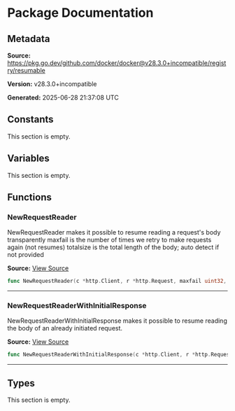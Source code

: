 # Package Documentation

## Metadata

**Source:** https://pkg.go.dev/github.com/docker/docker@v28.3.0+incompatible/registry/resumable

**Version:** v28.3.0+incompatible

**Generated:** 2025-06-28 21:37:08 UTC

## Constants

This section is empty.

## Variables

This section is empty.

## Functions

### NewRequestReader

NewRequestReader makes it possible to resume reading a request's body transparently
maxfail is the number of times we retry to make requests again (not resumes)
totalsize is the total length of the body; auto detect if not provided

**Source:** [View Source](https://github.com/docker/docker/blob/v28.3.0/registry/resumable/resumablerequestreader.go#L28)  

```go
func NewRequestReader(c *http.Client, r *http.Request, maxfail uint32, totalsize int64) io.ReadCloser
```

---

### NewRequestReaderWithInitialResponse

NewRequestReaderWithInitialResponse makes it possible to resume
reading the body of an already initiated request.

**Source:** [View Source](https://github.com/docker/docker/blob/v28.3.0/registry/resumable/resumablerequestreader.go#L34)  

```go
func NewRequestReaderWithInitialResponse(c *http.Client, r *http.Request, maxfail uint32, totalsize int64, initialResponse *http.Response) io.ReadCloser
```

---

## Types

This section is empty.

